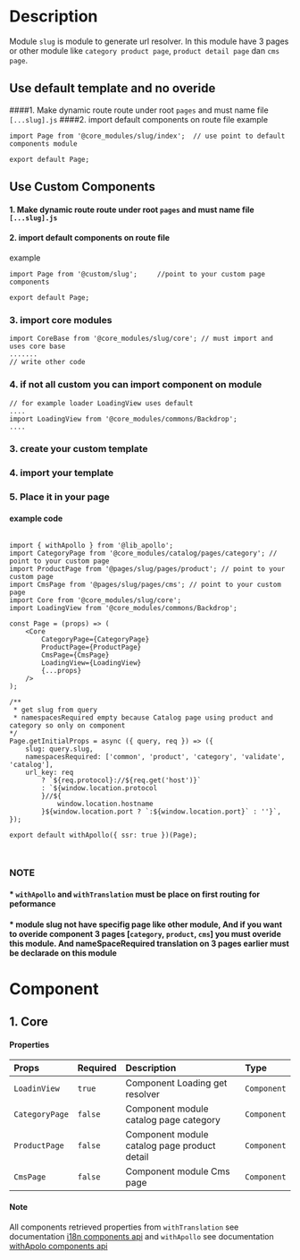 # Description
Module `slug` is module to generate url resolver. In this module have 3 pages or other module like `category product page`, `product detail page` dan `cms page`. 


## Use default template and no overide
####1. Make dynamic route route under root `pages` and must name file `[...slug].js`
####2. import default components on route file 
example

```node
import Page from '@core_modules/slug/index';  // use point to default components module

export default Page;

```


## Use Custom Components

#### 1. Make dynamic route route under root `pages` and must name file `[...slug].js`
#### 2. import default components on route file 
example

```node
import Page from '@custom/slug';     //point to your custom page components

export default Page;

```

### 3. import core modules
```node
import CoreBase from '@core_modules/slug/core'; // must import and uses core base
....... 
// write other code
```

### 4. if not all custom you can import component on module

```node
// for example loader LoadingView uses default
....
import LoadingView from '@core_modules/commons/Backdrop';
....

```

### 3. create your custom template
### 4. import your template
### 5. Place it in your page
#### example code


```node

import { withApollo } from '@lib_apollo';
import CategoryPage from '@core_modules/catalog/pages/category'; // point to your custom page
import ProductPage from '@pages/slug/pages/product'; // point to your custom page
import CmsPage from '@pages/slug/pages/cms'; // point to your custom page
import Core from '@core_modules/slug/core';
import LoadingView from '@core_modules/commons/Backdrop';

const Page = (props) => (
    <Core
        CategoryPage={CategoryPage}
        ProductPage={ProductPage}
        CmsPage={CmsPage}
        LoadingView={LoadingView}
        {...props}
    />
);

/**
 * get slug from query
 * namespacesRequired empty because Catalog page using product and category so only on component
*/
Page.getInitialProps = async ({ query, req }) => ({
    slug: query.slug,
    namespacesRequired: ['common', 'product', 'category', 'validate', 'catalog'],
    url_key: req
        ? `${req.protocol}://${req.get('host')}`
        : `${window.location.protocol
        }//${
            window.location.hostname
        }${window.location.port ? `:${window.location.port}` : ''}`,
});

export default withApollo({ ssr: true })(Page);



```

### NOTE
#### * `withApollo` and `withTranslation` must be place on first routing for peformance
#### * module slug not have specifig page like other module, And if you want to overide component 3 pages [`category`, `product`, `cms`] you must overide this module. And nameSpaceRequired translation on 3 pages earlier must be declarade on this module


# Component

## 1. Core
#### Properties
| Props       | Required | Description | Type |
| :---        | :---     | :---        |:---  |
| `LoadinView`  |  `true`   | Component Loading get resolver | `Component`|
| `CategoryPage`  |  `false`   | Component module catalog page category | `Component`|
| `ProductPage`  |  `false`   | Component module catalog page product detail | `Component`|
| `CmsPage`  |  `false`   | Component module Cms page | `Component`|




#### Note
All components retrieved properties from `withTranslation` see documentation [i18n components api](https://react.i18next.com/latest/translation-render-prop) and `withApollo` see documentation [withApolo components api](https://www.apollographql.com/docs/react/api/react/hoc/#withapollocomponent) 